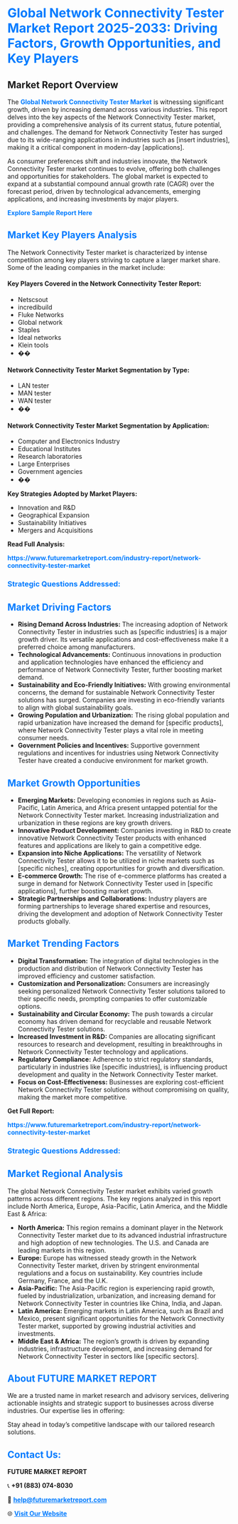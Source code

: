 <h1 style="color: #007BFF;">Global Network Connectivity Tester Market Report 2025-2033: Driving Factors, Growth Opportunities, and Key Players</h1>

<section id="overview">
<h2>Market Report Overview</h2>
<p>The <a href="https://www.futuremarketreport.com/industry-report/network-connectivity-tester-market" style="color: #007BFF; text-decoration: none;"><strong>Global Network Connectivity Tester Market</strong></a> is witnessing significant growth, driven by increasing demand across various industries. This report delves into the key aspects of the Network Connectivity Tester market, providing a comprehensive analysis of its current status, future potential, and challenges. The demand for Network Connectivity Tester has surged due to its wide-ranging applications in industries such as [insert industries], making it a critical component in modern-day [applications].</p>
<p>As consumer preferences shift and industries innovate, the Network Connectivity Tester market continues to evolve, offering both challenges and opportunities for stakeholders. The global market is expected to expand at a substantial compound annual growth rate (CAGR) over the forecast period, driven by technological advancements, emerging applications, and increasing investments by major players.</p>
</section>

<section id="overview">
<p><a href="https://www.futuremarketreport.com/request-sample/reportId=117908" style="color: #007BFF; text-decoration: none;"><strong>Explore Sample Report Here</strong></a></p>
</section>

<section id="key-players">
<h2 style="color: #007BFF;">Market Key Players Analysis</h2>
<p>The Network Connectivity Tester market is characterized by intense competition among key players striving to capture a larger market share. Some of the leading companies in the market include:</p>
<h4>Key Players Covered in the Network Connectivity Tester Report:</h4>
<ul><li>Netscsout</li><li>incredibuild</li><li>Fluke Networks</li><li>Global network</li><li>Staples</li><li>Ideal networks</li><li>Klein tools</li><li>��</li></ul>
<h4>Network Connectivity Tester Market Segmentation by Type:</h4>
<ul><li>LAN tester</li><li>MAN tester</li><li>WAN tester</li><li>��</li></ul>

<h4>Network Connectivity Tester Market Segmentation by Application:</h4>
<ul><li>Computer and Electronics Industry</li><li>Educational Institutes</li><li>Research laboratories</li><li>Large Enterprises</li><li>Government agencies</li><li>��</li></ul>
<p><strong>Key Strategies Adopted by Market Players:</strong></p>
<ul>
<li>Innovation and R&D</li>
<li>Geographical Expansion</li>
<li>Sustainability Initiatives</li>
<li>Mergers and Acquisitions</li>
</ul>
</section>

<section>
<p><strong>Read Full Analysis: </strong></p><a href="https://www.futuremarketreport.com/industry-report/network-connectivity-tester-market" style="color: #007BFF; text-decoration: none;"><strong>https://www.futuremarketreport.com/industry-report/network-connectivity-tester-market</strong></a>
<h3 style="color: #007BFF;">Strategic Questions Addressed:</h3>
</section>

<section id="driving-factors">
<h2 style="color: #007BFF;">Market Driving Factors</h2>
<ul>
<li><strong>Rising Demand Across Industries:</strong> The increasing adoption of Network Connectivity Tester in industries such as [specific industries] is a major growth driver. Its versatile applications and cost-effectiveness make it a preferred choice among manufacturers.</li>
<li><strong>Technological Advancements:</strong> Continuous innovations in production and application technologies have enhanced the efficiency and performance of Network Connectivity Tester, further boosting market demand.</li>
<li><strong>Sustainability and Eco-Friendly Initiatives:</strong> With growing environmental concerns, the demand for sustainable Network Connectivity Tester solutions has surged. Companies are investing in eco-friendly variants to align with global sustainability goals.</li>
<li><strong>Growing Population and Urbanization:</strong> The rising global population and rapid urbanization have increased the demand for [specific products], where Network Connectivity Tester plays a vital role in meeting consumer needs.</li>
<li><strong>Government Policies and Incentives:</strong> Supportive government regulations and incentives for industries using Network Connectivity Tester have created a conducive environment for market growth.</li>
</ul>
</section>

<section id="growth-opportunities">
<h2 style="color: #007BFF;">Market Growth Opportunities</h2>
<ul>
<li><strong>Emerging Markets:</strong> Developing economies in regions such as Asia-Pacific, Latin America, and Africa present untapped potential for the Network Connectivity Tester market. Increasing industrialization and urbanization in these regions are key growth drivers.</li>
<li><strong>Innovative Product Development:</strong> Companies investing in R&D to create innovative Network Connectivity Tester products with enhanced features and applications are likely to gain a competitive edge.</li>
<li><strong>Expansion into Niche Applications:</strong> The versatility of Network Connectivity Tester allows it to be utilized in niche markets such as [specific niches], creating opportunities for growth and diversification.</li>
<li><strong>E-commerce Growth:</strong> The rise of e-commerce platforms has created a surge in demand for Network Connectivity Tester used in [specific applications], further boosting market growth.</li>
<li><strong>Strategic Partnerships and Collaborations:</strong> Industry players are forming partnerships to leverage shared expertise and resources, driving the development and adoption of Network Connectivity Tester products globally.</li>
</ul>
</section>

<section id="trending-factors">
<h2 style="color: #007BFF;">Market Trending Factors</h2>
<ul>
<li><strong>Digital Transformation:</strong> The integration of digital technologies in the production and distribution of Network Connectivity Tester has improved efficiency and customer satisfaction.</li>
<li><strong>Customization and Personalization:</strong> Consumers are increasingly seeking personalized Network Connectivity Tester solutions tailored to their specific needs, prompting companies to offer customizable options.</li>
<li><strong>Sustainability and Circular Economy:</strong> The push towards a circular economy has driven demand for recyclable and reusable Network Connectivity Tester solutions.</li>
<li><strong>Increased Investment in R&D:</strong> Companies are allocating significant resources to research and development, resulting in breakthroughs in Network Connectivity Tester technology and applications.</li>
<li><strong>Regulatory Compliance:</strong> Adherence to strict regulatory standards, particularly in industries like [specific industries], is influencing product development and quality in the Network Connectivity Tester market.</li>
<li><strong>Focus on Cost-Effectiveness:</strong> Businesses are exploring cost-efficient Network Connectivity Tester solutions without compromising on quality, making the market more competitive.</li>
</ul>
</section>

<section>
<p><strong>Get Full Report: </strong></p><a href="https://www.futuremarketreport.com/industry-report/network-connectivity-tester-market" style="color: #007BFF; text-decoration: none;"><strong>https://www.futuremarketreport.com/industry-report/network-connectivity-tester-market</strong></a>
<h3 style="color: #007BFF;">Strategic Questions Addressed:</h3>
</section>


<section id="regional-analysis">
<h2 style="color: #007BFF;">Market Regional Analysis</h2>
<p>The global Network Connectivity Tester market exhibits varied growth patterns across different regions. The key regions analyzed in this report include North America, Europe, Asia-Pacific, Latin America, and the Middle East & Africa:</p>
<ul>
<li><strong>North America:</strong> This region remains a dominant player in the Network Connectivity Tester market due to its advanced industrial infrastructure and high adoption of new technologies. The U.S. and Canada are leading markets in this region.</li>
<li><strong>Europe:</strong> Europe has witnessed steady growth in the Network Connectivity Tester market, driven by stringent environmental regulations and a focus on sustainability. Key countries include Germany, France, and the U.K.</li>
<li><strong>Asia-Pacific:</strong> The Asia-Pacific region is experiencing rapid growth, fueled by industrialization, urbanization, and increasing demand for Network Connectivity Tester in countries like China, India, and Japan.</li>
<li><strong>Latin America:</strong> Emerging markets in Latin America, such as Brazil and Mexico, present significant opportunities for the Network Connectivity Tester market, supported by growing industrial activities and investments.</li>
<li><strong>Middle East & Africa:</strong> The region’s growth is driven by expanding industries, infrastructure development, and increasing demand for Network Connectivity Tester in sectors like [specific sectors].</li>
</ul>
</section>

<footer>
<h2 style="color: #007BFF;">About FUTURE MARKET REPORT</h2>
<p>We are a trusted name in market research and advisory services, delivering actionable insights and strategic support to businesses across diverse industries. Our expertise lies in offering:</p>

<p>Stay ahead in today’s competitive landscape with our tailored research solutions.</p>

<h2 style="color: #007BFF;">Contact Us:</h2>
<p><strong>FUTURE MARKET REPORT</strong></p>
<p>📞 <strong>+91 (883) 074-8030</strong></p>
<p>📧 <strong><a href="mailto:help@futuremarketreport.com" style="color: #007BFF;">help@futuremarketreport.com</a></strong></p>
<p>🌐 <strong><a href="https://www.futuremarketreport.com/" style="color: #007BFF;">Visit Our Website</a></strong></p>
</footer>